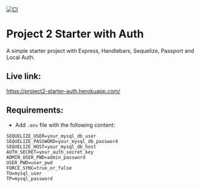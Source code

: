 [![CI](https://github.com/katemilano/project2/actions/workflows/main.yml/badge.svg)](https://github.com/katemilano/project2/actions/workflows/main.yml)

# Project 2 Starter with Auth

A simple starter project with Express, Handlebars, Sequelize, Passport and Local Auth.

## Live link:
https://project2-starter-auth.herokuapp.com/

## Requirements:

* Add `.env` file with the following content:

```
SEQUELIZE_USER=your_mysql_db_user
SEQUELIZE_PASSWORD=your_mysql_db_password
SEQUELIZE_HOST=your_mysql_db_host
AUTH_SECRET=your_auth_secret_key
ADMIN_USER_PWD=admin_password
USER_PWD=user_pwd
FORCE_SYNC=true_or_false
TU=mysql_user
TP=mysql_password
```
